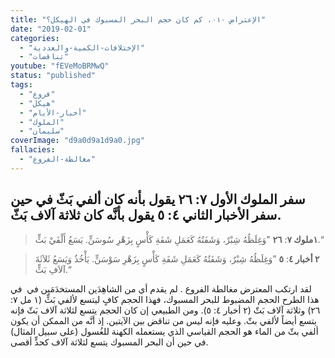 ```yaml
---
title: "الإعتراض ٠١٠، كم كان حجم البحر المسبوك في الهيكل؟"
date: "2019-02-01"
categories:
  - "الإختلافات-الكمية-والعددية"
  - "تناقضات"
youtube: "fEVeMoBRMwQ"
status: "published"
tags:
  - "فروع"
  - "هيكل"
  - "أخبار-الأيام"
  - "الملوك"
  - "سليمان"
coverImage: "d9a0d9a1d9a0.jpg"
fallacies:
  - "مغالطة-الفروع"
---
```


## **سفر الملوك الأول ٧: ٢٦ يقول بأنه كان ألفي بَثّ** **في حين سفر الأخبار الثاني ٤: ٥ يقول بأنَّه كان ثلاثة آلاف بَثّ.**

> **١ملوك ٧**: **٢٦** ”وَغِلَظُهُ شِبْرٌ، وَشَفَتُهُ كَعَمَلِ شَفَةِ كَأْسٍ بِزَهْرِ سُوسَنٍّ. يَسَعُ أَلْفَيْ بَثٍّ.“

> **٢ أخبار ٤**: **٥** ”وَغِلَظُهُ شِبْرٌ، وَشَفَتُهُ كَعَمَلِ شَفَةِ كَأْسٍ بِزَهْرِ سَوْسَنٍّ. يَأْخُذُ وَيَسَعُ ثَلاَثَةَ آلاَفِ بَثٍّ.“

لقد ارتكب المعترض مغالطة الفروع . لم يقدم أي من الشاهِدَين المستخدَمَين في  في هذا الطرح الحجم المضبوط للبحر المسبوك، فهذا الحجم كافٍ ليتسع لألفي بَثٍّ (١ مل ٧: ٢٦) وثلاثة آلاف بَثّ (٢ أخبار ٤: ٥). ومن الطبيعي إن كان الحجم يتسع لثلاثة آلاف بَثّ فإنه يتسع أيضاً لألفي بثّ. وعليه فإنه ليس من تناقض بين الآيتين. إذ أنَّه من الممكن أن يكون ألفي بثّ من الماء هو الحجم القياسي الذي يستعمله الكهنة للغُسول (على سبيل المثال) في حين أن البحر المسبوك يتسع لثلاثة آلاف كحدٍّ أقصى.
